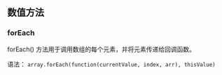 ## 数值方法

### forEach
forEach() 方法用于调用数组的每个元素，并将元素传递给回调函数。 

语法： `array.forEach(function(currentValue, index, arr), thisValue)`

